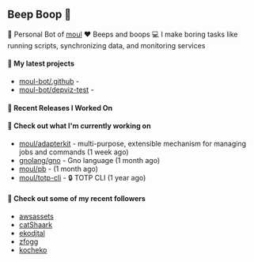 ## Beep Boop 👋

:hammer: Personal Bot of [moul](https://github.com/moul)
:heart: Beeps and boops
:computer: I make boring tasks like running scripts, synchronizing data, and monitoring services





#### 🌱 My latest projects

- [moul-bot/.github](https://github.com/moul-bot/.github) - 
- [moul-bot/depviz-test](https://github.com/moul-bot/depviz-test) - 

#### 🔭 Recent Releases I Worked On


<h4>👷 Check out what I'm currently working on</h4>
<ul>

<li><a href="https://github.com/moul/adapterkit">moul/adapterkit</a> - multi-purpose, extensible mechanism for managing jobs and commands (1 week ago)</li>
<li><a href="https://github.com/gnolang/gno">gnolang/gno</a> - Gno language (1 month ago)</li>
<li><a href="https://github.com/moul/pb">moul/pb</a> -  (1 month ago)</li>
<li><a href="https://github.com/moul/totp-cli">moul/totp-cli</a> - 🔒 TOTP CLI (1 year ago)</li>
</ul>

<h4>👯 Check out some of my recent followers</h4>
<ul>

<li><a href="https://github.com/awsassets">awsassets</a>
<li><a href="https://github.com/catShaark">catShaark</a>
<li><a href="https://github.com/ekodjtal">ekodjtal</a>
<li><a href="https://github.com/zfogg">zfogg</a>
<li><a href="https://github.com/kocheko">kocheko</a>
</ul>
